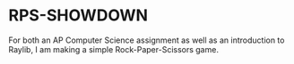 # RPS-SHOWDOWN

For both an AP Computer Science assignment as well as an introduction to Raylib, I am making a simple Rock-Paper-Scissors game.

